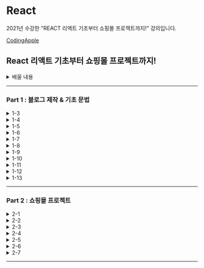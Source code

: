 # React

2021년 수강한 "REACT 리액트 기초부터 쇼핑몰 프로젝트까지!" 강의입니다.

[CodingApple](https://online.codingapple.com/course/react-basic/)

## React 리액트 기초부터 쇼핑몰 프로젝트까지!

<details>
<summary>배울 내용</summary>

    – class 문법 없이 개발하는 2020스타일 easy-mode 리액트

    – 컴포넌트, Props, State를 이용한 웹앱 개발

    – 리액트로 HTML 모듈화해서 개발하는 법

    – JSX for 반복문, 이벤트 핸들러 등 어떻게 쓰는지 정확히 알려줌

    – 리액트 CLI로 프로젝트 생성, 관리, 빌드하는 법

    – Redux와 context API로 데이터 관리

    – Ajax 등으로 서버 API 요청하는 법 (을 배울 텐데 Ajax가 뭔지 모르니까 그것부터)

    – 라우터로 페이지 나누기

    – 리액트에서 CSS 스타일링 잘하는 법 (styled component, SASS)

    – import/destructuring/arrow function 등 필요한 ES6 문법들

    – 스마트폰에 설치 가능한 Progressive Web App으로 리액트사이트 발행하기

    – (포트폴리오 자랑용) github pages를 이용해 사이트 발행

</details>

---

### Part 1 : 블로그 제작 & 기초 문법

<details>
<summary>1-3</summary>

### JSX를 이용해 HTML 페이지 제작해보는 건 처음이겠죠

```
리액트에서 class=""를 넣고 싶다면 className=""

데이터바인딩 var data = '안녕하세요'; <div>{ data }</div>
  -> { } 꼭 중괄호 안에

<div style = {{ color : 'blue', fontSize : '30px' }}>글씨</div>
  -> {속성명 : '속성값} 대쉬(-) 불가능, 붙여쓰고 앞글자를 대문자로 치환
```

</details>

<details>
<summary>1-4</summary>

### 중요한 데이터는 변수 말고 리액트 state로 만들랬죠

state를 쓰는 이유

```
변수가 변경될 때 자동으로 관련된 HTML을 재렌더링되게 만들고 싶어서
수정사항이 자동으로 웹페이지에 스무스~하게 반영되게 만들고 싶어서
```

let [a, b] = useState('ㅇㅇㅇㅇ');

```
a : 실제 저장할 데이터, b : 저장할 데이터를 변결시킬 함수
데이터바인딩 가능 <h3>{a}</h3> => <h3>ㅇㅇㅇㅇ<h3>
Array, Object 가능 let [a, b] = useState(['ㅇㅇ', 'ㄴㄴ']);
```

</details>

<details>
<summary>1-5</summary>

### 버튼에 기능 개발을 해보자 & 리액트 state 변경하는 법

리액트에서 특정 HTML 요소를 클릭했을 때 자바스크립트를 실행하고 싶으면

```
<div onClick = { 실행할 함수 }>
Click이 대문자, {} 중괄호 사용, 그냥 코드가 아닌 함수를 적어야 함
ex) <div onClick = { 함수이름 }>
    <div onClick = { function(){ 실행할 코드 } }>
    <div onClick = { () => { 실행할 코드 } }>
```

state는 변수와는 다르게 값을 변경할 때 지정된 변경 함수를 써야 함

```
ㅇㅇ변경(대체할 데이터)
ex) <span>👍</span> 을 눌렀을 때 따봉이라는 state를 1 증가하려면 어떻게 해야할까요?
    <span onClick = { { () => { 따봉변경(따봉 + 1) } } }>
```

</details>

<details>
<summary>1-6</summary>

### 숙제 해설 : 블로그 글 수정버튼 만들기

원래 자바스크립트 내에서 array나 object 자료형은 = 등호로 복사하면 각각 별개의 자료형이 생성되는게 아니라 값을 공유함

```
ex) var data1 = [1, 2, 3]; var data2 = data1;
    => data1과 data2는 각각 [1, 2, 3]을 별개로 저장하는 게 아닌 똑같은 값을 공유함
    => data1을 변경하면 data2도 자동으로 변경됨

state도 = 등호를 이용해서 복사하면 문제가 일어나기 때문에 완전히 개별 복사본을 만들어주는 카피를 해야 함
  => ex) var 새로운array = [...원본array]
  => function 제목바꾸기() {
       var newArray = [...글제목];
       newArray[0] = '여자코트 추천';
       글제목변경( newArray );
     }
```

</details>

<details>
<summary>1-7</summary>

### React Component : 많은 div들을 한 단어로 줄이고 싶은 충동이 들 때

return () 안에 HTML을 넣을 때 태그 2개를 평행하게 넣을 수 없음

```
굳이 쓰고 싶다면
<div>
  <div></div>
  <div></div>
</div>
```

Component

```
리액트에서 제공하는 긴 HTML을 한 단어로 깔끔하게 치환해서 넣을 수 있는 문법
함수 만들 듯, 변수 만들 듯 한 단어로 치환해서 원하는 곳에 꽂아넣을 수 있음
```

방법

```
1. function을 이용해서 함수를 하나 만들기
2. 그 함수 안에 return() 안에 원하는 HTML을 담기
3. 원하는 곳에서 <Modal></Modal> 이라고 사용했을 때 축약한 HTML이 등장
   -> 축약한 HTML 덩어리를 Component 라고 칭함
   -> ex)
      function App (){
        return (
            <div>
                HTML 잔뜩있는 곳
                ...
                <Modal></Modal>
            </div>
        )
      }

      function Modal(){
          return (
              <div className="modal">
                <h2>제목</h2>
                <p>날짜</p>
                <p>상세내용</p>
              </div>
        )
      }
```

Component의 특징

```
Component 이름 지을 땐 보통 영어 대문자로 시작
return() 안에 태그들이 평행하게 여러 개 들어갈 수 없음 ex) <div>, <></>
Component 위치는 보통 funcion App(){} 와 나란히 만듦
  -> 보통 컴포넌트 안에다가 컴포넌트를 만들진 않기 때문
  -> Component 안에 미리 만들어둔 Component 집어넣기도 가능
```

어떤 HTML들을 Component 만드는게 좋을까

```
사이트에 반복해서 출현하는 HTML 덩어리들
내용이 자주 변경될 것 같은 HTML의 한 부분
다른 페이지를 만들 때
다른 팀원과 협업할 때 웹페이지를 컴포넌트 단위로 작업 분배
```

Component 단점

```
HTML을 깔끔하게 쓰려고 함수 자체를 많이 만드는 것 자체로 관리가 힘듦
<Modal>이라는 컴포넌트가 App(){} 안에 있는 state를 사용하고 싶을 때, 그냥 바로 쓸 수 없음
  => props라는 문법을 이용해 state를 <Modal>까지 전해줘야 사용 가능
```

</details>

<details>
<summary>1-8</summary>

### 클릭하면 동작하는 UI (모달창) 만드는 법

리액트는 중괄호 내에서 if문을 사용할 수 없어서 삼항연산자를 사용해야 함

```
조건식 ? 조건식 참일 때 실행할 코드 : 조건식 거짓일 때 실행할 코드
```

</details>

<details>
<summary>1-9</summary>

### map : 많은 div들을 반복문으로 줄이고 싶은 충동이 들 때

반복문도 {중괄호} 안에서 { for (){} } 이렇게 넣을 수 있지않을까 생각할 수 있지만 {중괄호} 안에는 변수, 함수만 입력 가능함

```
중괄호 안에서 쓸 수 있는 map이란 반복문 이용
```

방법

```
ex1)
var 어레이 = [2, 3, 4];
어레이.map(function(){
});
  => 모든 array에 붙일 수 있으며 소괄호 안에 콜백 함수 하나 넣는 게 기본, map 안의 코드가 어레이 자료의 갯수만큼 실행됨(ex1에서 3번)

ex2)
var 어레이 = [2, 3, 4];
어레이.map(function(a){
  return a * 10
});
  => 콜백 함수 소괄호 안에 파라미터를 아무 이름이나 입력해주면(ex2에서 a), a라는 파라미터가 어레이 안에 있던 모든 자료를 하나씩 출력해주는 역할을 함 => [20, 30, 40]이 됨

ex3)
var 어레이 = [2, 3, 4];
var newArray = 어레이.map(function(a){
    return a * 10
});
  => 참고로 map 함수는 원본 자료형을 변형시키지 않아서 보통 새로운 변수에 담아서 사용함
      newArray에는 [20,30, 40], 원래 어레이에는 [2, 3, 4]
```

JSX 안에서 map으로 반복문을 돌리고 싶으면

```
1. 원하는 자료에다가 map을 붙이면 그 자료 갯수만큼 반복문 돌리기 가능
2. 반복을 원하는 HTML을 return 안에 적으면 끝

ex)
<div>
  ~~~HTML 잔뜩~~~
  ...
  { 글제목.map(function(){
      return (<div>안녕</div>)
  }) }
</div>
  => 현재 글제목 array에는 3개의 데이터가 들어있으니 실행해보면 div도 3개가 남음
```

반복된 HTML에 각각 다른 내용을 부여하고 싶다면

```
ex)
<div>
  ~~~HTML 잔뜩~~~
  ...
  { 글제목.map(function(a){
      return (
          <div className="list">
            <h3>{ a }</h3>
            ~~~HTML 잔뜩~~~
          </div>
      )
  }) }
</div>

반복된 HTML 안에 onClick = {} 이런 거 넣어도 잘 작동함
```

일반 for 반복문을 사용하고 싶다면

```
따로 함수를 만들어서 사용해야 함
  1. 따로 일반 함수를 만들고
  2. 함수 안에 HTML을 담을 array 자료를 하나 생성
  3. 함수 안에서 for 반복문을 이용해 array 내에 HTML을 추가
  4. 완성된 array를 return
  5. 함수를 원하는 곳에 { 함수명() } 데이터바인딩

  ex)
  function 반복된UI(){
    var 어레이 = [];
    for (var i = 0; i < 3; i++) {
        어레이.push(<div>안녕</div>)
    }
    return 어레이
  }
  return (
    <div>
        ~~~HTML 잔뜩~~~
        { 반복된UI() }
    </div>
  )
```

</details>

<details>
<summary>1-10</summary>

### props : 자식이 부모의 state를 가져다쓰고 싶을 땐 말하고 쓰셔야합니다

props를 사용하는 이유

```
1-7에서 App이라는 컴포넌트 안에 <Modal> 이라는 컴포넌트를 만듦
App : 부모 컴포넌트 Modal : 자식 컴포넌트
자식 컴포넌트가 부모 컴포넌트 안에 있던 state를 가져다 쓰고 싶을 때!
props라는 문법으로 state를 전송한 뒤에 {props.state이름}
```

방법

```
1. <자식컴포넌트 전송할 이름 = { state명 }> 이렇게 사용한 후
2. 자식컴포넌트 선언하는 function 안에 파라미터를 하나 만들어주기

ex) 글제목이라는 부모 컴포넌트의 state를 자식 컴포넌트에 전송해보기
    funtion App() {
      let [글제목, 글제목변경] = useState(['aa', 'bb', 'cc']);
        return(
            <div>
              ...
              <Modal 글제목 = {글제목}></Modal>
            </div>
        )
    }
    function Modal(props){
        return(
            <div className="modal">
              <h2>제목 { props.글제목[0] }</h2>
              <p>날짜</p>
              <p>상세내용</p>
            </div>
        )
    }

1. <Mdoal 전송할이름 = {state명}> 이렇게 원하는 state를 적어주면 전송됨
2. function Modal(props){} 이렇게 쓰면 전송된 props 사용 가능

  => 무한대 전송 가능
  => props라는 파라미터에는 전송한 모든 props 데이터가 들어가있음
    props.글제목 이런 식으로 원하는 것만 꺼내서 쓰면 됨
  => props 전송할 때 꼭 {} 중괄호로 전송해야 하는 건 아님
    <Modal 글제목 = {변수명}> 변수명을 넣고 싶으면 중괄호
    <Modal 글제목 = "강남우동맛집"> 일반 텍스트를 전송하고 싶으면 따옴표
```

</details>

<details>
<summary>1-11</summary>

### (UI 제작 패턴) props를 응용한 상세페이지 만들기

글말고 따로 버튼 3개를 만들어서 한번 개발해봅시다

```
각각 버튼을 누르면 각각 다른 제목의 모달 제목이 떠야함
  1. 일단 버튼 3개 만들기
  2. 각각 버튼을 누르면 글제목이 수정되어야 함
     Modal이라는 컴포넌트 안에 제목 부분을 props.글제목[누른제목] 으로 수정
     => 누른제목 이라는 변수가 0이면 0번째 제목이 뜬다
  3. App 안에 누른제목이라는 변수를 state로 만들기 (기본값 0)
     => 몇번째 글제목을 눌렀는지의 정보를 보관하는 곳
  4. 모달창 안에 props.글제목[props.누른제목]으로 수정
     <Modal 글제목 = {글제목} 누른제목 = {누른제목}></Modal>으로 수정
     => 부모가 가진 state를 쓰려면 props로 신고하고 써야하기 때문
     <Modal>이라는 태그 안에서 원하는 이름의 props를 전송하고
     Modal 안에서 props.이름 이런 식으로 써야 함
     => 모달창은 누른제목이라는 state의 숫자에 따라서 제목이 변경됨
```

버튼을 눌렀을 때 state를 변경하려면?

```
ex)
<button onClick={()=>{ 누른제목변경(0) }}>버튼1</button>
<button onClick={()=>{ 누른제목변경(1) }}>버튼2</button>
<button onClick={()=>{ 누른제목변경(2) }}>버튼3</button>
```

이제 직접 <h3> 글제목부분에 가서 누르면 state가 변경되게 만들자 (반복문)

```
ex)
{
    글제목.map(function(a){
        return(
            <div className = "list">
              <h3 onClick = { () => { 누른제목변경(0) } }>{ a } ~~html~~ </h3>
            </div>
        )
    })
}

<button onClick={()=>{ 누른제목 = 0 }}>버튼1</button> 처럼 작성하면 에러
  => state를 변경할 땐 state 변경함수를 사용해야 하고, 등호를 사용하면 안 됨

클릭했을 때 동작하게 하기 위해 onClick 안에 state 변경함수 삽입

대충 0이라고 넣었기 때문에 현재는 어떤 제목을 누르던 state가 0으로 변경 됨
```

0이 아니라 각각 제목들마다 누른제목변경(0), 누른제목변경(1) ~~ 이 되도록 해보자

```
ex)
{
    글제목.map(function(a, i){
        return(
            <div className = "list">
              <h3 onClick = { () => { 누른제목변경(i) } }>{ a } ~~html~~ </h3>
            </div>
        )
    })
}

map 반복문을 쓸 때 다른 파라미터를 뒤에 추가해주면 됨
i =  반복문이 돌면서 0, 1, 2, 3 ~~ 이렇게 하나씩 증가하는 정수를 뜻함
```

결론

```
1. state 하나 만들고
2. state가 ~~상태면 UI를 ~~이렇게 보여주세요~ 라고 코드 작성
3. 필요하면 버튼을 누르거나 할 땐 state를 ~~이렇게 바꿔주세요~ 추가
```

</details>

<details>
<summary>1-12</summary>

### input 다루기 1 : 사용자가 입력한 글을 변수에 저장하는 법

사용자가 input에 입력한 데이터는 중요한 데이터이기 때문에 state에 저장해서 쓰는 게 일반적

```
ex) let[입력값, 입력값변경] = useState('');
```

사용자가 input에 입력한 값 알아내는 법

```
ex)
let[입력값, 입력값변경] = useState('');

return(
    <div>
      ~~~HTML잔뜩~~~
      <input onChange = { (e) => { console.log(e.target.value) } }/>
    </div>
)

input에 onChange 이벤트핸들러를 달고 자바스크립트 문법을 쓰면 됨
onChange : input에 무언가를 입력할 때마다 특정 함수를 동작시킴
e.target : '지금 이벤트가 동작하는 HTML 요소', 자바스크립트 문법 (input 태그 등)
.value : 그 HTML(input 등)에 유저가 입력한 값
```

input에 뭔가를 입력할 때마다 input에 입력된 값을 state에 저장하는 법

```
ex)
let[입력값, 입력값변경] = useState('');

return(
    <div>
      ~~~HTML잔뜩~~~
      <input onChange = { (e) => { 입력값변경(e.target.value) } }/>
    </div>
)
```

</details>

<details>
<summary>1-13</summary>

### input 다루기 2 : 블로그 글발행 기능 만들기

#### 1. 글을 적을 수 잇는 UI가 하나 필요하고

#### 2. 버튼을 눌렀을 때 글이 하나 추가되게 만들어야 함

1. 글적을 수 있는 UI부터 디자인해보자

```
ex)
<div>
  HTML 잔뜩 있는 곳
  <div className="publish">
    <input />
    <button>저장</button>
  </div>
</div>
```

2. 글 적고 저장 버튼을 누르면 게시물이 4개 되어야 함

```
1. 일단 사용자가 input에 뭔가를 입력하면 입력한 값을 state로 저장
2. 버튼을 누르면 그 state를 [글제목이라는 state] 어레이의 뒤에 하나 추가
   => 리액트에선 state를 변경하면 그것과 관련된 HTML도 재렌더링 됨

   => 1. 사용자가 input에 뭔가를 입력하면 입력한 값을 state에 저장하려면
      ex)
      let [입력값, 입력값변경] = useState('');

      return(
          <div>
            ~~~HTML잔뜩~~~
            <div>
              <input onChange = { (e) => { 입력값변경(e.target.value) } }/>
              <button>저장</button>
            </div>
          </div>
      )

    => 2. 버튼을 누르면 입력값 state를 [글제목] state에 추가할 것
       ex)
       let [입력값, 입력값변경] = useState('');

       return(
           <div>
             ~~~HTML잔뜩~~~
             <div>
               <input onChange = { (e) => { 입력값변경(e.target.value) } }/>
               <button onClick = { () => {
                   let arrayCopy = [...글제목];
                   arrayCopy.unshift(입력값);
                   글제목변경(arrayCopy)
               } }>저장</button>
             </div>
           </div>
       )
      -> 글제목이라는 state를 수정해서 글제목변경() 안에다가 집어 넣어야 함
         unshift() : array의 맨 앞 자료를 하나 추가
         글제목이라는 state는 직접 수정하면 안 되기 때문에
         1. 글제목을 복사해서 arrayCopy라는 카피본을 하나 만들고
         2. 그걸 수정하고
         3. 그걸 새로운 글제목 state가 되도록 입력
```

</details>

---

### Part 2 : 쇼핑몰 프로젝트

<details>
<summary>2-1</summary>

### 쇼핑몰 프로젝트 : 프로젝트 생성 & Bootstrap 설치

npm, nsx install을 사용했을 때 설치가 오래 걸린다면?

```
구글에 'yarn 1' 검색 후 installer 설치 + 컴퓨터 재시작

yarn : npm보다 훨씬 빠른 라이브러리 설치 속도, 안정성을 자랑
       npm install ~~ => yarn add ~~
       npm run start => yarn start
```

새로운 프로젝트 생성

```
작업 폴더를 VScode 에디터로 오픈한 뒤 터미널 오픈
리액트 설치 명령어 입력 npx create-react-app shop
shop이라는 폴더를 VScode 에디터로 오픈한 뒤 코딩 시작~
터미널에서 yarn start 명령어로 미리보기 띄우기
```

CSS 쌩코딩하기 귀찮다? Bootstrap 라이브러리를 설치하자

```
Bootstrap은 원조 라이브러리이고, 리액트에 맞게 변형한 React Bootstrap을 설치
터미널에서 npm install react-bootstrap bootstrap 또는 yarn add react-bootstrap bootstrap

때에 따라 특정 스타일을 사용할 때 Bootstrap CSS 파일을 요구하는 경우가 있음
사이트에 있는 CSS 파일을 index.html 파일의 <head> 태그 안에 복붙!

Bootstarp 설치가 잘 되었는지 테스트 하고싶다
  1. getbootstrap.com 들어간 후 Documentation 탭으로 이동
  2. 원하는 레이아웃을 검색 ex) Button
  3. 그 중에 원하는 버튼의 HTML을 내 App.js에 복붙
  4. 미리보기에서 버튼이 뜬다면 설치 성공
```

</details>

<details>
<summary>2-2</summary>

### 평화로운 쇼핑몰 레이아웃 디자인시간

#### Bootstrap을 이용한 레이아웃 디자인

상단메뉴(Navbar) 만들기

```
1. react bootstrap 공식사이트 Component 메뉴에서 navbar 검색
2. 마음에 드는 navbear의 HTML 예제코드를 복붙
3. import { Navbar } from 'react-bootstrap'; (딸려온 컴포넌트들도 전부 import 해줘야 함)
```

대문(Jumbotron) 만들기

```
navbar와 똑같이 작업 ㄱㄱ

배경이미지를 넣으려면
  1. <Jumbotron className="background">
  2. CSS 파일로 가서 .background{} 안에 스타일 작성
  3. src 폴더에 이미지파일을 옮겨서 ./image.jpg
```

상품 레이아웃 만들기

```
상품 이미지를 가로로 3개, 모바일에선 세로 1열로 진열하고 싶다 (가로 3분할)
  Bootstrap 사용하기
  <div className="col-md-4">상품1</div>
  <div className="col-md-4">상품2</div>
  <div className="col-md-4">상품3</div>
```

</details>

<details>
<summary>2-3</summary>

### 코드가 넘나 길어진다면 import / export 사용해보기

데이터바인딩을 하고싶은데 데이터가 너무 길다?

```
import / export 문법으로 변수나 함수나 자료형을 다른 파일로 저장해둔 뒤에 불러오기

data.js에서 App.js 이렇게 변수, 혹은 데이터를 보내려면
   1. 일단 data.js에서] 원하는 데이터를 export 하고
   2. App.js에서는 data.js를 import 하면 됨
   ex)
   (data.js 파일)
   var 중요데이터 = 'Moon';
   export default 중요데이터;
     => 변수명, 함수명, 자료형 전부 배출 가능
        파일마다 export default 라는 키워드는 하나만 사용 가능

   (App.js 파일)
   import 중요데이터 from './data.js';
     => 변수명이라는 부분은 자유롭게 작성 가능
        경로 쓸 때, ./ 라는 것은 현재 경로

여러개의 변수들을 내보내고 싶으면
   ex)
   (data.js 파일)
   var name1 = 'Moon';
   var name2 = 'Kim';
   export default name1, name2;
   (App.js 파일)
   import {name1, name2} from './data.js';
      => 변수명을 자유롭게 작명이 불가능하고 export 했던 변수명 그대로 사용
```

쇼핑몰 데이터를 state로 저장하고 싶은데 너무 길다, 다른 파일로 빼자

```
1. data.js 에 데이터를 저장하고
2. App.js 에 import Data from './data.js';
3. 사용하고 싶은 곳에서 let [shoes, shoes변경] = useState(Data);
```

3개의 상품 데이터를 알맞는 HTML 자리에 데이터바인딩 하기

```
ex)
~~~HTML잔뜩~~~
<div className = "col-md-4">
   <img src = "https://codingapple1.github.io/shop/shoes1.jpg" width = "100%" />
   <h4>{shoes[0].title}</h4>
   <p>{shoes[0].content} & {shoes[0].price}</p>
</div>
~~~shoes[1]~~~
~~~shoes[2]~~~
```

</details>

<details>
<summary>2-4</summary>

### 해설 : 상품목록 Component화 + 반복문

상품 레이아웃 컴포넌트화 하기

```
1. "col-md-4" 라는 div 박스들을 컴포넌트로 만들기
   function Goods(){
      return (
         <div classNmae="col-md-4">
            <h4>{ shoes[0].title }</h4>
            <p>{ shoes[0].content } & { shoes[0].price }</p>
         </div>
      )
   }
2. App(){} 안에 필요한 위치에 <Goods /> 추가
3. shoes라는 변수는 App 컴포넌트에 있고 Goods 컴포넌트에 없으니 props로 전송해주기
   <Goods shoes = {shoes} />

   function Goods(props){
      return (
         <div classNmae="col-md-4">
            <h4>{ props.shoes[0].title }</h4>
            <p>{ props.shoes[0].content } & { props.shoes[0].price }</p>
         </div>
      )
   }
```

각각의 Goods 컴포넌트마다 다른 데이터 전송해주기

```
shoes라는 [{}, {}, {}] 를 전부 다 전송하지 않고 하나의 {} 오브젝트만 각각 전송
   1. <Card shoes={shoes[0]} />
      <Card shoes={shoes[1]} />
      <Card shoes={shoes[2]} />
   2. <h4>{ props.shoes.title }</h4>
      <p>{ props.shoes.content } & { props.shoes.price }</p>
```

Goods 컴포넌트 반복문 돌리기

```
shoes 라는 state 갯수만큼 돌려야하니까 shoes에 map 붙이기
   {
      shoes.map((a, i) => {
      return <Goods shoes = {shoes{i}} />
      });
   }
   => map 반복문 안에는 2개의 파라미터가 들어갈 수 있음 (a, i)
      a는 shoes라는 array에 있던 하나하나의 데이터를 의미
      i는 반복문을 돌면서 1씩 증가하는 정수 (0, 1, 2 ...)
```

상품 이미지들 데이터바인딩 하기

```
1. <img src=”~~~/shoes1.jpg”> 이렇게 하드코딩 되어있는 코드를
2. <img src={ ~~~ shoes반복문돌때마다1,2,3으로변하는변수.jpg} /> 로 변경
   <img src={ 'https://codingapple1.github.io/shop/shoes' + i + '.jpg' } width="100%"/>
   => i는 map 안에 i라는 변수 (0, 1, 2 ...)
3. i라는 변수는 App 컴포넌트가 가지고 있는 변수이기 때문에 props로 전송
   {
      shoes.map((a,i)=>{
         return <Card shoes={shoes[i]} i={i} />
      });
   }
   <img src={ 'https://codingapple1.github.io/shop/shoes' + (props.i+1) + '.jpg' } width="100%"/>
```

</details>

<details>
<summary>2-5</summary>

### React Router 1 : 셋팅과 기본 라우팅

설치 / 셋팅

```
yarn add ract-router-dom
(index.js 파일)
import { BrowserRouter } from 'react-router-dom';
ReactDOM.render(
   <React.StrictMode>
      <BrowserRouter>
      <App/>
      </BrowserRouter>
   </React.StrictMode>
   document.getElementById('root')
);
   => BrowerRouter는 사이트 방문시 주소에 # 없이 깔끔
   => HashRouter는 사이트 방문시 URL 맨 뒤에 /#/이 붙은 채로 시작
      원래는 브라우저 주소창에 뭔가 페이지를 입력하면 서버에게 특정 페이지 좀 보여달라는 요청이 됨
      하지만 현재는 요청할 서버가 없고 그냥 리액트가 라우팅을 담당 중
      그래서 잘못하면 있지도 않은 페이지를 서버에 요청해서 404 Page Not Found 에러가 뜰 수 있음
      실수로 서버에게 요청하지 않게 하려면 안전하게 # 붙이기
      브라우저 주소창에서 # 뒤에 붙은 것들은 절대 서버로 요청되지 않음
```

라우팅 (페이지 나누기)

```
1. / 여기로 접속하면 메인페이지 보여주기
2. /detail 로 접속하면 상세페이지 보여주기

라우팅을 하려면
   1. 여러가지 태그들 import
      import { Link, Route, Switch } from 'react-router-dom';
   2. 원하는 곳에 <Route></Route> 태그 작성
   3. <Route> 안에 path와 path 방문 시 보여줄 HTML 작성
      ex)
      <div>
         ~~~HTML잔뜩~~~
         <Route path = "/">
            <div>메인페이지</div>
         <Route>
         <Route path = "/detail">
            <div>상세페이지</div>
         <Route>
      </div>
   4. 브라우저 주소창에
      http://localhost:3000/ 로 접속하면 "메인페이지",
      http://localhost:3000/detail 로 접속하면 "상세페이지"가 보임
   => 참고로 <Route path = "/어쩌고" component = {Goods}></Route>를 작성하면 /어쩌고 라는 경로로 접속했을 때 Goods 라는 컴포넌트를 보여줌

/detail로 접속했는데 왜 상세페이지, 메인페이지 둘 다 보여줘?
   => /detail 이라고 적으면 / 라는 경로도 포함 되어있음
      싫으면 / 경로에 exact 라는 속성을 부여해주면 됨
      ex)
      <Route exact path="/">
         <div>메인페이지에요</div>
      </Route>
```

</details>

<details>
<summary>2-6</summary>

### React Router 2 : Link, Switch, history 기능

< Detail > 을 다른 파일에 저장해둔 뒤 App.js까지 import 해오기

```
1. src 폴더 내에 Detail.js 파일을 만들고
2. import React from 'react';
3. function Detail(){ return( ~~~HTML잔뜩~~~ ) };
4. 맨 마지막 줄에 Detail 이라는 함수를 export default Detail
5. (App.js 파일)
   import Detail from'./Detail.js';
   <Route path = "/detail">
      <Detail/>
   </Route>
```

Link 태그로 페이지 이동 버튼 만들기

```
상단메뉴(Navbar)로 이동
   <Nav.Link> <Link to = "/">Home</Link> </Nav.Link>
   <Nav.Link> <Link to = "/detail">Detail</Link> </Nav.Link>
   => Link 태그를 사용하고 to 속성을 이용해 경로만 지정해주면 됨
```

다른 방법으로 페이지 이동 기능 만들기

```
1. import {useHistory} from 'react-router-dom';
2. let history = useHistory();
   -> useHistory() : 페이지 이동 내역 + 여러가지 유용한 함수
                     history 라는 변수엔 큰 object{} 자료가 하나 저장되어있음
3. goBack() : 페이지가 뒤로 간다
   <button onClick = { () => { history.goBack() }} >뒤로가기</Button>
4. push() : 커스텀 페이지로 이동하는 기능을 만들고 싶다
   <button onClick = { () => { history.push('/') }} >뒤로가기</button>
```

Switch 컴포넌트에 대해 알아보자

```
Switch : 매치되는 <Route> 들을 전부 보여주지 말고 한 번에 하나만 보여주세요~
   => path = "/:id" : /슬래시 뒤에 모든 문자가 오면 이 Route로 안내해주세요~
      그럼 /detail로 이동하면 (1)<Detail> (2)<div>새로만든route</div> 둘 다 보여줌
      왜냐면 리액트 라우터는 그냥 URL 매치되는 것들 전부 다 보여주니깐
      한 번에 하나의 <Route>만 보여주고 싶다?
      => <Route>들을 위에서 import 해온 <Switch> 태그로 감싸면 됨
         감싸주면 여러 개의 Route가 매칭이 되어도 맨 위의 Route 하나만 보여줌
         이걸 응용하면 / 경로 문제도, exact도 쓰지 않고 해결 가능
```

</details>

<details>
<summary>2-7</summary>

### React Router 3 : URL 파라미터로 상세페이지 100개 만들기

< Detail > 을 다른 파일에 저장해둔 뒤 App.js까지 import 해오기

```
1. src 폴더 내에 Detail.js 파일을 만들고
2. import React from 'react';
3. function Detail(){ return( ~~~HTML잔뜩~~~ ) };
4. 맨 마지막 줄에 Detail 이라는 함수를 export default Detail
5. (App.js 파일)
   import Detail from'./Detail.js';
   <Route path = "/detail">
      <Detail/>
   </Route>
```

Link 태그로 페이지 이동 버튼 만들기

```
상단메뉴(Navbar)로 이동
   <Nav.Link> <Link to = "/">Home</Link> </Nav.Link>
   <Nav.Link> <Link to = "/detail">Detail</Link> </Nav.Link>
   => Link 태그를 사용하고 to 속성을 이용해 경로만 지정해주면 됨
```

다른 방법으로 페이지 이동 기능 만들기

```
1. import {useHistory} from 'react-router-dom';
2. let history = useHistory();
   -> useHistory() : 페이지 이동 내역 + 여러가지 유용한 함수
                     history 라는 변수엔 큰 object{} 자료가 하나 저장되어있음
3. goBack() : 페이지가 뒤로 간다
   <button onClick = { () => { history.goBack() }} >뒤로가기</Button>
4. push() : 커스텀 페이지로 이동하는 기능을 만들고 싶다
   <button onClick = { () => { history.push('/') }} >뒤로가기</button>
```

Switch 컴포넌트에 대해 알아보자

```
Switch : 매치되는 <Route> 들을 전부 보여주지 말고 한 번에 하나만 보여주세요~
   => path = "/:id" : /슬래시 뒤에 모든 문자가 오면 이 Route로 안내해주세요~
      그럼 /detail로 이동하면 (1)<Detail> (2)<div>새로만든route</div> 둘 다 보여줌
      왜냐면 리액트 라우터는 그냥 URL 매치되는 것들 전부 다 보여주니깐
      한 번에 하나의 <Route>만 보여주고 싶다?
      => <Route>들을 위에서 import 해온 <Switch> 태그로 감싸면 됨
         감싸주면 여러 개의 Route가 매칭이 되어도 맨 위의 Route 하나만 보여줌
         이걸 응용하면 / 경로 문제도, exact도 쓰지 않고 해결 가능
```

</details>

---
